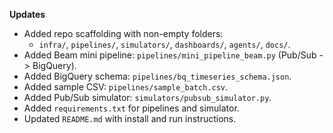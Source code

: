 **Updates**

- Added repo scaffolding with non-empty folders:
  - `infra/`, `pipelines/`, `simulators/`, `dashboards/`, `agents/`, `docs/`.
- Added Beam mini pipeline: `pipelines/mini_pipeline_beam.py` (Pub/Sub -> BigQuery).
- Added BigQuery schema: `pipelines/bq_timeseries_schema.json`.
- Added sample CSV: `pipelines/sample_batch.csv`.
- Added Pub/Sub simulator: `simulators/pubsub_simulator.py`.
- Added `requirements.txt` for pipelines and simulator.
- Updated `README.md` with install and run instructions.


